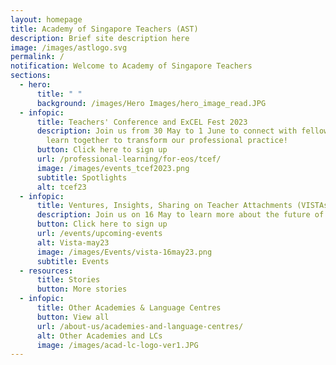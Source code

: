 ```yaml
---
layout: homepage
title: Academy of Singapore Teachers (AST)
description: Brief site description here
image: /images/astlogo.svg
permalink: /
notification: Welcome to Academy of Singapore Teachers
sections:
  - hero:
      title: " "
      background: /images/Hero Images/hero_image_read.JPG
  - infopic:
      title: Teachers' Conference and ExCEL Fest 2023
      description: Join us from 30 May to 1 June to connect with fellow educators and
        learn together to transform our professional practice!
      button: Click here to sign up
      url: /professional-learning/for-eos/tcef/
      image: /images/events_tcef2023.png
      subtitle: Spotlights
      alt: tcef23
  - infopic:
      title: Ventures, Insights, Sharing on Teacher Attachments (VISTAs)
      description: Join us on 16 May to learn more about the future of healthcare.
      button: Click here to sign up
      url: /events/upcoming-events
      alt: Vista-may23
      image: /images/Events/vista-16may23.png
      subtitle: Events
  - resources:
      title: Stories
      button: More stories
  - infopic:
      title: Other Academies & Language Centres
      button: View all
      url: /about-us/academies-and-language-centres/
      alt: Other Academies and LCs
      image: /images/acad-lc-logo-ver1.JPG
---
```

